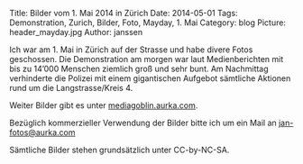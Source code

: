 Title: Bilder vom 1. Mai 2014 in Zürich
Date: 2014-05-01
Tags: Demonstration, Zurich, Bilder, Foto, Mayday, 1. Mai
Category: blog
Picture: header_mayday.jpg
Author: janssen

Ich war am 1. Mai in Zürich auf der Strasse und habe divere Fotos geschossen. Die Demonstration am morgen war laut Medienberichten mit bis zu 14’000 Menschen ziemlich groß und sehr bunt. Am Nachmittag verhinderte die Polizei mit einem gigantischen Aufgebot sämtliche Aktionen rund um die Langstrasse/Kreis 4.

Weiter Bilder gibt es unter [mediagoblin.aurka.com](http://mediagoblin.aurka.com/mediagoblin/mg.fcgi/u/janssen/collection/1-mai-2014-in-zurich/).

Bezüglich kommerzieller Verwendung der Bilder bitte ich um ein Mail an jan-fotos@aurka.com

Sämtliche Bilder stehen grundsätzlich unter CC-by-NC-SA.
